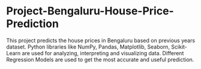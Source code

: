 # Project-Bengaluru-House-Price-Prediction
This project predicts the house prices in Bengaluru based on previous years dataset. Python libraries like NumPy, Pandas, Matplotlib, Seaborn, Scikit-Learn are used for analyzing, interpreting and visualizing data. Different Regression Models are used to get the most accurate and useful prediction.
